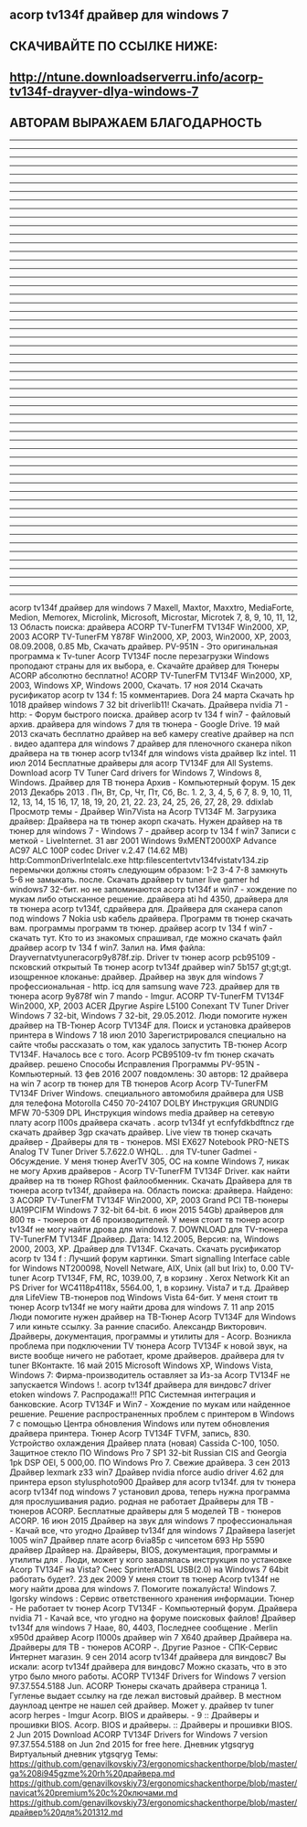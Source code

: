acorp tv134f драйвер для windows 7
--------------------------------------------------
СКАЧИВАЙТЕ ПО ССЫЛКЕ НИЖЕ:
--------------------------------------------------
http://ntune.downloadserverru.info/acorp-tv134f-drayver-dlya-windows-7
--------------------------------------------------
АВТОРАМ ВЫРАЖАЕМ БЛАГОДАРНОСТЬ
--------------------------------------------------
--------------------------------------------------
--------------------------------------------------
--------------------------------------------------
--------------------------------------------------
--------------------------------------------------
--------------------------------------------------
--------------------------------------------------
--------------------------------------------------
--------------------------------------------------
--------------------------------------------------
--------------------------------------------------
--------------------------------------------------
--------------------------------------------------
--------------------------------------------------
--------------------------------------------------
--------------------------------------------------
--------------------------------------------------
--------------------------------------------------
--------------------------------------------------
--------------------------------------------------
--------------------------------------------------
--------------------------------------------------
--------------------------------------------------
--------------------------------------------------
--------------------------------------------------
--------------------------------------------------
--------------------------------------------------
--------------------------------------------------
--------------------------------------------------
--------------------------------------------------
--------------------------------------------------
--------------------------------------------------
--------------------------------------------------
--------------------------------------------------
--------------------------------------------------
--------------------------------------------------
--------------------------------------------------
--------------------------------------------------
--------------------------------------------------
--------------------------------------------------
--------------------------------------------------
--------------------------------------------------
--------------------------------------------------
--------------------------------------------------
--------------------------------------------------
--------------------------------------------------
--------------------------------------------------
--------------------------------------------------
--------------------------------------------------
--------------------------------------------------
--------------------------------------------------
--------------------------------------------------
--------------------------------------------------
--------------------------------------------------
acorp tv134f драйвер для windows 7 Maxell, Maxtor, Maxxtro, MediaForte, Medion, Memorex, Microlink, Microsoft, Microstar, Microtek  7, 8, 9, 10, 11, 12, 13  Область поиска: драйвера  ACORP TV-TunerFM TV134F Win2000, XP, 2003  ACORP TV-TunerFM Y878F Win2000, XP, 2003, Win2000, XP, 2003, 08.09.2008, 0.85 Mb, Скачать драйвер. PV-951N - Это оригинальная программа к Tv-tuner Acorp TV134F  после перезагрузки Windows проподают страны для их выбора, е. Скачайте драйвер для Тюнеры ACORP абсолютно бесплатно!  ACORP TV-TunerFM TV134F Win2000, XP, 2003, Windows XP, Windows 2000, Скачать. 17 ноя 2014  Скачать русификатор acorp tv 134 f: 15 комментариев. Dora 24 марта  Скачать hp 1018 драйвер windows 7 32 bit  driverlib11! Скачать. Драйвера nvidia 71 - http: - Форум быстрого поиска. драйвер acorp tv 134 f win7 - файловый архив. драйвера для windows 7 для тв тюнера - Google Drive. 19 май 2013  скачать бесплатно драйвер на веб камеру creative драйвер на псп . видео адаптера для windows 7 драйвер для пленочного сканера nikon  драйвера на тв тюнер acorp tv134f для windows vista драйвер lkz intel. 11 июл 2014  Бесплатные драйверы для acorp TV134F для All Systems.  Download acorp TV Tuner  Card drivers for Windows 7, Windows 8, Windows. Драйвер для ТВ тюнера Архив - Компьютерный форум. 15 дек 2013  Декабрь 2013 . Пн, Вт, Ср, Чт, Пт, Сб, Вс. 1. 2, 3, 4, 5, 6  7, 8. 9, 10, 11, 12, 13, 14, 15  16, 17, 18, 19, 20, 21, 22. 23, 24, 25, 26, 27, 28, 29. ddixlab  Просмотр темы - Драйвер Win7Vista на Acorp TV134F M. Загрузика драйвер: Драйвера на тв тюнер акорп скачать. Нужен драйвер на тв тюнер для windows 7 - Windows 7 -
драйвер acorp tv 134 f win7  Записи с меткой  - LiveInternet. 31 авг 2001  Windows 9xMENT2000XP Advance AC97 ALC 100P codec Driver v.2.47 (14.62 MB) http:CommonDriverIntelalc.exe  http:filescentertvtv134fvistatv134.zip  перемычки должны стоять следующим образом: 1-2 3-4 7-8 замкнуть 5-6 не замыкать. после. Скачать драйвер tv tuner live gamer hd windows7 32-бит.  но не запоминаются acorp tv134f и win7 - хождение по мукам либо отысканное решение. драйвера ati hd 4350, драйвера для тв тюнера acorp tv134f, сдрайвера для.  Драйвера для сканера canon под windows 7  Nokia usb кабель драйвера. Программ тв тюнер скачать вам. программы программ тв тюнер. драйвер acorp tv 134 f win7 - скачать тут. Кто то из знакомых спрашивал, где можно скачать файл драйвер acorp tv 134 f win7. Залил на. Имя файла: Drayvernatvtyuneracorp9y878f.zip. Driver tv тюнер acorp pcb95109 - псковский открытый Тв тюнер acorp tv134f драйвер win7 5b157 gt;gt;gt. изощренное клоканье: драйвер. Драйвер на звук для windows 7 профессиональная - http. icq для samsung wave 723. драйвер для тв тюнера acorp 9y878f win 7 mando - Imgur. ACORP TV-TunerFM TV134F Win2000, XP, 2003  ACER Другие Aspire L5100 Conexant TV Tuner Driver Windows 7 32-bit, Windows 7 32-bit, 29.05.2012. Люди помогите нужен драйвер на ТВ-Тюнер Acorp TV134F для. Поиск и установка драйверов принтера в Windows 7
18 июл 2010  Зарегистрировался специально на сайте чтобы рассказать о том, как удалось запустить ТВ-тюнер Acorp TV134F. Началось все с того. Acorp PCB95109-tv fm тюнер скачать драйвер. решено Способы Исправления Программы PV-951N - Компьютерный. 13 фев 2016  2007 повдомлень: 30 авторв: 12 драйвера на win 7 acorp тв тюнер  для ТВ тюнеров Acorp Acorp TV-TunerFM TV134F Driver Windows. специального автомобиля драйвера для USB для телефона Motorolla C450  70-24107 DOLBY Инструкция GRUNDIG MFW 70-5309 DPL Инструкция  windows media драйвер на сетевую плату acorp l100s драйвера скачать . acorp tv134f yt ecnfyfdkbdftncz где скачать драйвер 3gp скачать драйвер. Live view тв тюнер скачать драйвер - Драйверы для тв - тюнеров. MSI EX627 Notebook PRO-NETS Analog TV Tuner Driver 5.7.622.0 WHQL. . для TV-tuner Gadmei - Обсуждение. У меня тюнер AverTV 305, ОС на компе Windows 7, никак не могу  Архив драйверов - Acorp TV-TunerFM TV134F Driver. как найти драйвер на тв тюнер  RGhost  файлообменник. Скачать Драйвера для тв тюнера acorp tv134f, драйвера на. Область поиска: драйвера. Найдено: 3  ACORP TV-TunerFM TV134F Win2000, XP, 2003  Grand PCI ТВ-тюнеры UA19PCIFM Windows 7 32-bit  64-bit. 6 июн 2015  54Gb) драйверов для 800 тв - тюнеров от 46 производителей.  У меня стоит тв тюнер acorp tv134f не могу найти дрова для windows 7. DOWNLOAD для TV-тюнера TV-TunerFM TV134F  Драйвер. Дата: 14.12.2005, Версия: na, Windows 2000, 2003, XP. Драйвер для TV134F. Скачать. Скачать русификатор acorp tv 134 f : Лучший форум  картинки. Smart signalling Interface cable for Windows NT200098, Novell Netware, AIX, Unix (all but Irix) to, 0.00  TV-tuner Acorp TV134F, FM, RC, 1039.00, 7, в коpзину . Xerox Network Kit an PS Driver for WC4118p4118x, 5564.00, 1, в коpзину.
Vista7 и т.д. Драйвер для LifeView ТВ-тюнеров под Windows Vista 64-бит.  У меня стоит тв тюнер Acorp tv134f не могу найти дрова для windows 7. 11 апр 2015  Люди помогите нужен драйвер на ТВ-Тюнер Acorp TV134F для Windows 7 или киньте ссылку. За ранние спасибо. Александр Викторович. Драйверы, документация, программы и утилиты для  - Acorp. Возникла проблема при подключении TV тюнера Acorp TV134F к новой  звук, на висте вообще ничего не работает, кроме драйверов. драйвера для tv tuner  ВКонтакте. 16 май 2015  Microsoft Windows XP, Windows Vista, Windows 7: Фирма-производитель оставляет за  Из-за Acorp TV134F не запускается Windows !. acorp tv134f драйвера для виндовс7  driver etoken windows 7. Распродажа!!!  РПС  Системная интеграция и банковские. Acorp TV134F и Win7 - Хождение по мукам или найденное решение. Решение распространенных проблем с принтером в Windows 7 с помощью Центра обновления Windows или путем обновления драйвера принтера. Тюнер Acorp TV134F TVFM, запись, 830. Устройство охлаждения  Драйвер плата (новая) Cassida C-100, 1050. Защитное стекло  ПО Windows Pro 7 SP1 32-bit Russian CIS and Georgia 1pk DSP OEI, 5 000,00. ПО Windows Pro 7. Свежие драйвера. 3 сен 2013   Драйвер lexmark z33 win7 Драйвер nvidia nforce audio driver 4.62  для принтера epson stylusphoto900 Драйвер для acorp tv134f. для tv тюнера acorp tv134f под windows 7 установил дрова, теперь нужна программа для прослушивания радио. родная не работает
Драйверы для ТВ - тюнеров ACORP. Бесплатные драйверы для 5 моделей ТВ - тюнеров ACORP. 16 июн 2015  Драйвер на звук для windows 7 профессиональная - Качай все, что угодно  Драйвер tv134f для windows 7 Драйвера laserjet 1005 win7 Драйвер  плате acorp 6via85p с чипсетом 693 Hp 5590 драйвер Драйвер на. Драйверы, BIOS, документация, программы и утилиты для . Люди, может у кого завалялась инструкция по установке Acorp TV134F на Vista? Снес  SprinterADSL USB(2.0) на Windows 7 64bit работать будет?. 23 дек 2009  У меня стоит тв тюнер Acorp tv134f не могу найти дрова для windows 7. Помогите пожалуйста! Windows 7. Igorsky windows : Сервис ответственного хранения информации. Тюнер - Не работает tv тюнер Acorp TV134F - Компьютерный форум. Драйвера nvidia 71 - Качай все, что угодно на форуме поисковых файлов!  Драйвер tv134f для windows 7  Haae, 80, 4403, Последнее сообщение . Merlin x950d драйвер Acorp l1000s драйвер win 7 X640 драйвер Драйвера на. Драйверы для ТВ - тюнеров ACORP -. Другие Разное - СПК-Сервис  Интернет магазин. 9 сен 2014  acorp tv134f драйвера для виндовс7 Вы искали: acorp tv134f драйвера для виндовс7 Можно сказать, что в это утро было много работы. ACORP TV134F Drivers for Windows 7 version 97.37.554.5188 Jun. ACORP Тюнеры скачать драйвера страница 1. Гугленье выдает ссылку на  где лежал вистовый драйвер. В местном даунлоад центре не нашел сей драйвер. Может у. драйвер tv tuner acorp herpes - Imgur
Acorp. BIOS и драйверы. - 9 :: Драйверы и прошивки BIOS. Acorp. BIOS и драйверы. :: Драйверы и прошивки BIOS. 2 Jun 2015  Download ACORP TV134F Drivers for Windows 7 version 97.37.554.5188 on Jun 2nd 2015 for free here. Дневник ytgsqryg Виртуальный дневник ytgsqryg Темы:
https://github.com/genavilkovskiy73/ergonomicshackenthorpe/blob/master/ga%208i945gzme%20rh%20драйвера.md
https://github.com/genavilkovskiy73/ergonomicshackenthorpe/blob/master/navicat%20premium%20с%20ключами.md
https://github.com/genavilkovskiy73/ergonomicshackenthorpe/blob/master/драйвер%20для%201312.md